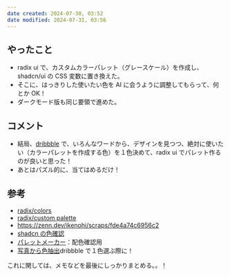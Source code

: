 ```yaml
---
date created: 2024-07-30, 03:52
date modified: 2024-07-31, 03:56
---
```


## やったこと

- radix ui で、カスタムカラーパレット（グレースケール）を作成し、shadcn/ui の CSS 変数に置き換えた。
- そこに、はっきりした使いたい色を AI に会うように調整してもらって、何とか OK！
- ダークモード版も同じ要領で進めた。

## コメント

- 結局、[dribbble](https://dribbble.com/) で、いろんなワードから、デザインを見つつ、絶対に使いたい（カラーパレットを作成する色）を１色決めて、radix ui でパレット作るのが良いと思った！
- あとはパズル的に、当てはめるだけ！

## 参考

- [radix/colors](https://www.radix-ui.com/colors/docs/overview/usage)
- [radix/custom palette](https://www.radix-ui.com/colors/custom)
- https://zenn.dev/ikenohi/scraps/fde4a74c6956c2
- [shadcn の色確認](https://customizer.railly.dev)
- [パレットメーカー](https://palettemaker.com/app)：配色確認用
- [写真から色抽出](https://coolors.co/dcdffe-dcdffe-dcdffe-010100-030305)dribbble で１色選ぶ際に！

これに関しては、メモなどを最後にしっかりまとめる。。！
